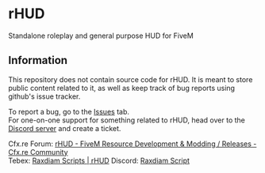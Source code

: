 # rHUD
Standalone roleplay and general purpose HUD for FiveM

## Information

This repository does not contain source code for rHUD. It is meant to store public content related to it, as well as keep track of bug reports using github's issue tracker.

To report a bug, go to the [Issues](https://github.com/Raxdiam/rHUD/issues) tab.<br>
For one-on-one support for something related to rHUD, head over to the [Discord server](https://discord.gg/ugU6DsJWgc) and create a ticket.

Cfx.re Forum: [rHUD - FiveM Resource Development & Modding / Releases - Cfx.re Community](https://forum.cfx.re/t/rhud/4855534)<br>
Tebex: [Raxdiam Scripts | rHUD](https://raxdiam.tebex.io/package/5062603)
Discord: [Raxdiam Script](https://discord.gg/ugU6DsJWgc)
